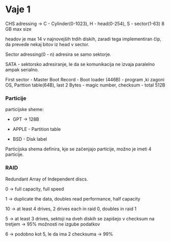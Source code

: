 # Vaje 1

CHS adressing -> C - Cylinder(0-1023), H - head(0-254), S - sector(1-63) 8 GB max size

headov je max 14 v najnovejših trdih diskih, zaradi tega implementiran čip, da prevede nekaj bitov iz head v sector.

Sector adressing(0 - n) adresira se samo sektorje.

SATA - sektorsko adresiranje, le da se komunikacija ne izvaja paralelno ampak serialno.

First sector - Master Boot Record - Boot loader (446B) - program ,ki zagoni OS, Parttion table(64B), last 2 Bytes - magic number, checksum - total 512B 

### Particije

particijske sheme:

- GPT -> 128B

- APPLE - Partition table

- BSD - Disk label

Particijska shema definira, kje se začenjajo particije, možno je imeti 4 particije.

### RAID

Redundant Array of Independent discs.

0 -> full capacity, full speed

1 -> duplicate the data, doubles read performance, half capacity

10 -> at least 4 drives, 2 drives each in raid 0, doubles in raid 1

5 -> at least 3 drives, sektoji na dveh diskih se zapišejo v checksum na tretjem -> 95% možnosti ne izgube podatkov

6 -> podobno kot 5, le da ima 2 checksuma -> 99%

